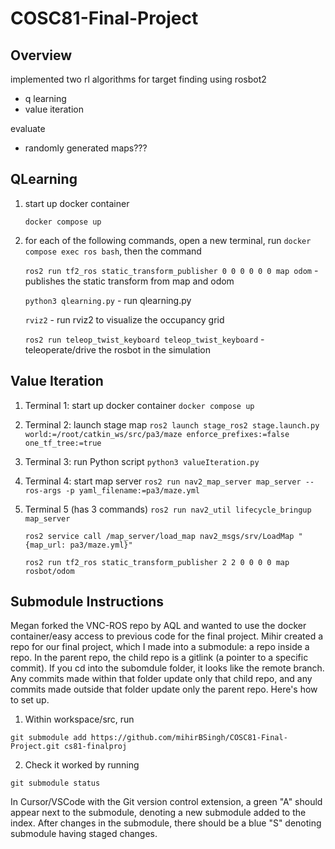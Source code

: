 # COSC81-Final-Project

## Overview

implemented two rl algorithms for target finding using rosbot2

- q learning
- value iteration

evaluate

- randomly generated maps???

## QLearning

1. start up docker container

   `docker compose up`

2. for each of the following commands, open a new terminal, run `docker compose exec ros bash`, then the command

   `ros2 run tf2_ros static_transform_publisher 0 0 0 0 0 0 map odom` - publishes the static transform from map and odom

   `python3 qlearning.py` - run qlearning.py

   `rviz2` - run rviz2 to visualize the occupancy grid

   `ros2 run teleop_twist_keyboard teleop_twist_keyboard` - teleoperate/drive the rosbot in the simulation

## Value Iteration

1. Terminal 1: start up docker container
   `docker compose up`

2. Terminal 2: launch stage map
   `ros2 launch stage_ros2 stage.launch.py world:=/root/catkin_ws/src/pa3/maze enforce_prefixes:=false one_tf_tree:=true`

3. Terminal 3: run Python script
   `python3 valueIteration.py`

4. Terminal 4: start map server
   `ros2 run nav2_map_server map_server --ros-args -p yaml_filename:=pa3/maze.yml`

5. Terminal 5 (has 3 commands)
   `ros2 run nav2_util lifecycle_bringup map_server`

   `ros2 service call /map_server/load_map nav2_msgs/srv/LoadMap "{map_url: pa3/maze.yml}"`

   `ros2 run tf2_ros static_transform_publisher 2 2 0 0 0 0 map rosbot/odom`

## Submodule Instructions

Megan forked the VNC-ROS repo by AQL and wanted to use the docker container/easy access to previous code for the final project. Mihir created a repo for our final project, which I made into a submodule: a repo inside a repo. In the parent repo, the child repo is a gitlink (a pointer to a specific commit). If you cd into the subomdule folder, it looks like the remote branch. Any commits made within that folder update only that child repo, and any commits made outside that folder update only the parent repo.
Here's how to set up.

1. Within workspace/src, run

```
git submodule add https://github.com/mihirBSingh/COSC81-Final-Project.git cs81-finalproj
```

2. Check it worked by running

```
git submodule status
```

In Cursor/VSCode with the Git version control extension, a green "A" should appear next to the submodule, denoting a new submodule added to the index. After changes in the submodule, there should be a blue "S" denoting submodule having staged changes.
